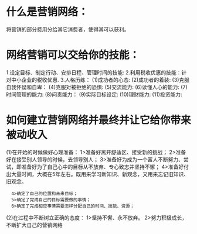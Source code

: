 # 什么是营销网络：
   将营销的部分费用分给其它消费者，使得其可以获利。

# 网络营销可以交给你的技能：
1.设定目标、制定行动、安排日程、管理时间的技能:
2.利用税收优惠的技能：针对中小企业的税收优惠.
3.人格历练：
  (1)成功者的心态:
  (2)成功者的着装:
  (3)克服自我怀疑和自卑：
  (4)克服对被拒绝的恐惧:
  (5)交流能力:
  (6)读懂人心的能力:
  (7)时间管理的能力:
  (8)问责能力：
  (9)实际目标设定:
  (10)理财能力:
  (11)投资能力:

# 如何建立营销网络并最终并让它给你带来被动收入
   (1)在开始的时候做好心理准备：
      1>准备好离开舒适区、接受新的挑战；
      2>准备好在接受别人领导的时候，去领导别人；
      3>准备好为成为一个富人不断努力、尝试，即准备好为了自己心中的目标从不放弃、专心致志并坚持不懈；
      4>准备好付出大量时间，大概在5年左右。既用来学习新知识、新观念，又用来忘记旧知识、旧观念。

      4>确定了自己的位置和未来目标；
      5>确定了完成自己的目标需要做的事情；
      6>确定了完成相应事情需要怎样分配自己的时间、技能、资源；
   (2)在过程中不断树立正确的态度：
      1>坚持不懈、永不放弃。
      2>努力积极成长，不断扩大自己的营销网络


